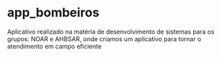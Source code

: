 # app_bombeiros
Aplicativo realizado na matéria de desenvolvimento de sistemas para os grupos: NOAR e AHBSAR, onde criamos um aplicativo para tornar o atendimento em campo eficiente
